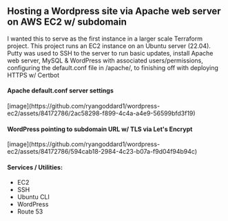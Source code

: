 <H2>Hosting a Wordpress site via Apache web server on AWS EC2 w/ subdomain</H2>
<p>I wanted this to serve as the first instance in a larger scale Terraform project. This project runs an EC2 instance on an Ubuntu server (22.04). Putty was used to SSH to the server to run basic updates, install Apache web server, MySQL & WordPress with associated users/permissions, configuring the default.conf file in /apache/, to finishing off with deploying HTTPS w/ Certbot</p>


<h4>Apache default.conf server settings</h4>
[image](https://github.com/ryangoddard1/wordpress-ec2/assets/84172786/2ac58298-f899-4c4a-a4e9-56599bfd3f19)

<h4>WordPress pointing to subdomain URL w/ TLS via Let's Encrypt</h4>
[image](https://github.com/ryangoddard1/wordpress-ec2/assets/84172786/594cab18-2984-4c23-b07a-f9d04f94b94c)


<h4>Services / Utilities:</h4>
  <ul>
  <li>EC2</li>
  <li>SSH</li>
  <li>Ubuntu CLI</li>
  <li>WordPress</li>
  <li>Route 53</li>
  </ul>
